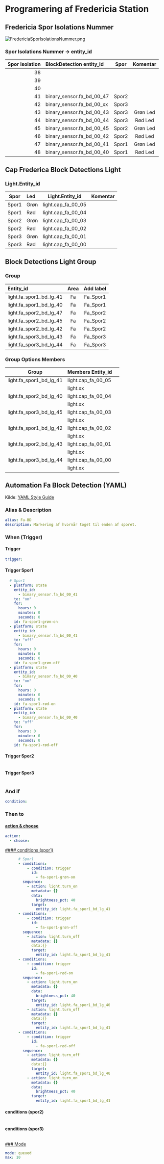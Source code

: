 # Programering af Fredericia Station

## Fredericia Spor Isolations Nummer

![FredericiaSporIsolationsNummer.png](./Images/FredericiaSporIsolationsNummer.png)

### Spor Isolations Nummer -> entity_id

|Spor Isolation|BlockDetection entity_id|Spor|Komentar|
|---:|:---|:---:|:---:|
|38||||
|39||||
|40||||
|41|binary_sensor.fa_bd_00_47|Spor2||
|42|binary_sensor.fa_bd_00_xx|Spor3||
|43|binary_sensor.fa_bd_00_43|Spor3|Grøn Led|
|44|binary_sensor.fa_bd_00_44|Spor3|Rød Led|
|45|binary_sensor.fa_bd_00_45|Spor2|Grøn Led|
|46|binary_sensor.fa_bd_00_42|Spor2|Rød Led|
|47|binary_sensor.fa_bd_00_41|Spor1|Grøn Led|
|48|binary_sensor.fa_bd_00_40|Spor1|Rød Led|

## Cap Frederica Block Detections Light

### Light.Entity_id

|Spor|Led|Light.Entity_id|Komentar|
|:---:|:---|:---:|:---:|
|Spor1|Grøn|light.cap_fa_00_05||
|Spor1|Rød|light.cap_fa_00_04||
|Spor2|Grøn|light.cap_fa_00_03||
|Spor2|Rød|light.cap_fa_00_02||
|Spor3|Grøn|light.cap_fa_00_01||
|Spor3|Rød|light.cap_fa_00_00||

## Block Detections Light Group

### Group

|Entity_id|Area|Add label|
|:---|:---:|:---:|
|light.fa_spor1_bd_lg_41|Fa|Fa_Spor1|
|light.fa_spor1_bd_lg_40|Fa|Fa_Spor1|
|light.fa_spor2_bd_lg_47|Fa|Fa_Spor2|
|light.fa_spor2_bd_lg_45|Fa|Fa_Spor2|
|light.fa_spor2_bd_lg_42|Fa|Fa_Spor2|
|light.fa_spor3_bd_lg_43|Fa|Fa_Spor3|
|light.fa_spor3_bd_lg_44|Fa|Fa_Spor3|

### Group Options Members

|Group|Members Entity_id||
|:---:|:---|:---:|
|light.fa_spor1_bd_lg_41|light.cap_fa_00_05||
||light.xx||
|light.fa_spor2_bd_lg_40|light.cap_fa_00_04||
||light.xx||
|light.fa_spor3_bd_lg_45|light.cap_fa_00_03||
||light.xx||
|light.fa_spor1_bd_lg_42|light.cap_fa_00_02||
||light.xx||
|light.fa_spor2_bd_lg_43|light.cap_fa_00_01||
||light.xx||
|light.fa_spor3_bd_lg_44|light.cap_fa_00_00||
||light.xx||

## Automation Fa Block Detection (YAML)

Kilde: [YAML Style Guide](https://developers.home-assistant.io/docs/documenting/yaml-style-guide/)

### Alias & Description

```yaml
alias: Fa-BD
description: Markering af hvornår toget til enden af sporet.
```

### When (Trigger)

#### Trigger

```yaml
trigger:
```

#### Trigger Spor1

```yaml
  # Spor1
  - platform: state
    entity_id:
      - binary_sensor.fa_bd_00_41
    to: "on"
    for:
      hours: 0
      minutes: 0
      seconds: 0
    id: fa-spor1-grøn-on
  - platform: state
    entity_id:
      - binary_sensor.fa_bd_00_41
    to: "off"
    for:
      hours: 0
      minutes: 0
      seconds: 0
    id: fa-spor1-grøn-off
  - platform: state
    entity_id:
      - binary_sensor.fa_bd_00_40
    to: "on"
    for:
      hours: 0
      minutes: 0
      seconds: 0
    id: fa-spor1-rød-on
  - platform: state
    entity_id:
      - binary_sensor.fa_bd_00_40
    to: "off"
    for:
      hours: 0
      minutes: 0
      seconds: 0
    id: fa-spor1-rød-off
```

#### Trigger Spor2

```yaml

```

#### Trigger Spor3

```yaml

```

### And if

```yaml
condition:
```

### Then to

#### [action & choose](https://www.home-assistant.io/docs/automation/action/)

```yaml
action:
  - choose:
```

[#### conditions (spor1)](https://www.home-assistant.io/docs/automation/condition/)

```yaml
      # Spor1
      - conditions:
          - condition: trigger
            id:
              - fa-spor1-grøn-on
        sequence:
          - action: light.turn_on
            metadata: {}
            data:
              brightness_pct: 40
            target:
              entity_id: light.fa_spor1_bd_lg_41
      - conditions:
          - condition: trigger
            id:
              - fa-spor1-grøn-off
        sequence:
          - action: light.turn_off
            metadata: {}
            data:{}
            target:
              entity_id: light.fa_spor1_bd_lg_41
      - conditions:
          - condition: trigger
            id:
              - fa-spor1-rød-on
        sequence:
          - action: light.turn_on
            metadata: {}
            data:
              brightness_pct: 40
            target:
              entity_id: light.fa_spor1_bd_lg_40
          - action: light.turn_off
            metadata: {}
            data:{}
            target:
              entity_id: light.fa_spor1_bd_lg_41
      - conditions:
          - condition: trigger
            id:
              - fa-spor1-rød-off
        sequence:
          - action: light.turn_off
            metadata: {}
            data:{}
            target:
              entity_id: light.fa_spor1_bd_lg_40
          - action: light.turn_on
            metadata: {}
            data:
              brightness_pct: 40
            target:
              entity_id: light.fa_spor1_bd_lg_41
```

#### conditions (spor2)

```yaml

```

#### conditions (spor3)

```yaml

```

[### Mode](https://www.home-assistant.io/docs/automation/modes/)

```yaml
mode: queued
max: 10
```
